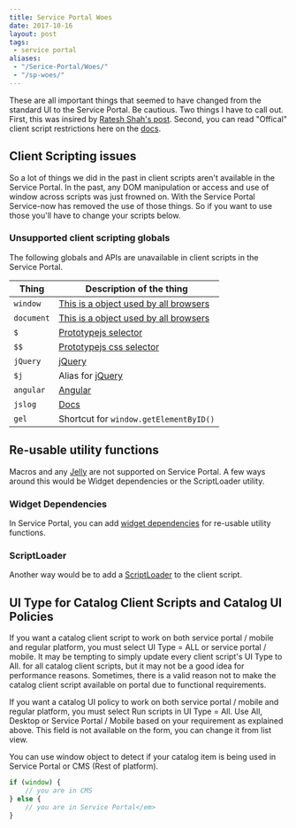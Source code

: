 ```yaml
---
title: Service Portal Woes
date: 2017-10-16
layout: post
tags:
 - service portal
aliases: 
 - "/Serice-Portal/Woes/"
 - "/sp-woes/"
---
```


These are all important things that seemed to have changed from the standard UI to the Service Portal.  Be cautious.  Two things I have to call out.  First, this was insired by [Ratesh Shah's post](https://community.servicenow.com/thread/282244).  Second, you can read "Offical" client script restrictions here on the [docs](https://docs.servicenow.com/bundle/jakarta-servicenow-platform/page/build/service-portal/concept/unsupported_client_scripts.html).

<!--more-->

## Client Scripting issues

So a lot of things we did in the past in client scripts aren't available in the Service Portal.  In the past, any DOM manipulation or access and use of window across scripts was just frowned on.  With the Service Portal Service-now has removed the use of those things.  So if you want to use those you'll have to change your scripts below.

### Unsupported client scripting globals

The following globals and APIs are unavailable in client scripts in the Service Portal.

| Thing      | Description of the thing                                                                                                         |
| ---------- | -------------------------------------------------------------------------------------------------------------------------------- |
| `window`   | [This is a object used by all browsers](https://developer.mozilla.org/en-US/docs/Web/API/Window)                                 |
| `document` | [This is a object used by all browsers](https://developer.mozilla.org/en-US/docs/Web/API/document)                               |
| `$`        | [Prototypejs selector](http://api.prototypejs.org/dom/dollar/)                                                                   |
| `$$`       | [Prototypejs css selector](http://api.prototypejs.org/dom/dollar-dollar/)                                                        |
| `jQuery`   | [jQuery](http://api.jquery.com/)                                                                                                 |
| `$j`       | Alias for [jQuery](http://api.jquery.com/)                                                                                       |
| `angular`  | [Angular](https://docs.angularjs.org/api/)                                                                                       |
| `jslog`    | [Docs](https://docs.servicenow.com/bundle/jakarta-servicenow-platform/page/script/debugging/concept/c_WritingToTheDebugLog.html) |
| `gel`      | Shortcut for `window.getElementByID()`                                                                                           |

## Re-usable utility functions

Macros and any [Jelly](/jelly) are not supported on Service Portal.  A few ways around this would be Widget dependencies or the ScriptLoader utility.

### Widget Dependencies

In Service Portal, you can add [widget dependencies](https://docs.servicenow.com/bundle/jakarta-servicenow-platform/page/build/service-portal/task/widget-dependencies.html) for re-usable utility functions.

### ScriptLoader

Another way would be to add a [ScriptLoader](/scriptloader) to the client script.

## UI Type for Catalog Client Scripts and Catalog UI Policies

If you want a catalog client script to work on both service portal / mobile and regular platform, you must select UI Type = ALL or service portal / mobile.  It may be tempting to simply update every client script's UI Type to All. for all catalog client scripts, but it may not be a good idea for performance reasons. Sometimes, there is a valid reason not to make the catalog client script available on portal due to functional requirements.

If you want a catalog UI policy to work on both service portal / mobile and regular platform, you must select Run scripts in UI Type = All. Use All, Desktop or Service Portal / Mobile based on your requirement as explained above. This field is not available on the form, you can change it from list view.

You can use window object to detect if your catalog item is being used in Service Portal or CMS (Rest of platform).

```js
if (window) {
    // you are in CMS
} else {
    // you are in Service Portal</em>
}
```
